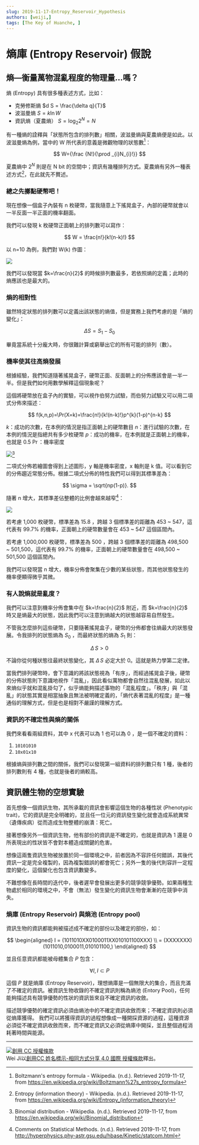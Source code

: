 ```yaml
---
slug: 2019-11-17-Entropy_Reservoir_Hypothesis
authors: [weiji,]
tags: [The Key of Huanche, ]
---
```


# 熵庫 (Entropy Reservoir) 假說

## 熵—衡量萬物混亂程度的物理量...嗎？

熵 (Entropy) 具有很多種表述方式，比如：

* 克勞修斯熵 $d S = \frac{\delta q}{T}$
* 波滋曼熵 $S = k \ln W$
* 資訊熵（夏農熵） $S = \log_2 2^N = N$

有一種熵的詮釋與「狀態所包含的排列數」相關，波滋曼熵與夏農熵便是如此。以波滋曼熵為例，當中的 W 所代表的意義是微觀物理的狀態數[^Boltzmann's_entropy_formula]：

$$
W={\frac {N!}{\prod _{i}N_{i}!}}
$$

夏農熵中 $2^N$ 則是在 N bit 的空間中；資訊有幾種排列方式。夏農熵有另外一種表述方式[^Entropy_(information_theory)]，在此就先不贅述。

### 總之先擲點硬幣吧！

現在想像一個盒子內裝有 n 枚硬幣，當我隨意上下搖晃盒子，內部的硬幣就會以一半反面一半正面的機率翻面。

我們可以發現 k 枚硬幣正面朝上的排列數可以寫作：

$$
W = \frac{n!}{k!(n-k)!}
$$

以 n=10 為例，我們對 W(k) 作圖：

![](./img/Binomial_distribution_01.png)

我們可以發現當 $k=\frac{n}{2}$ 的時候排列數最多，若依照熵的定義；此時的熵應該也是最大的。

### 熵的相對性

雖然特定狀態的排列數可以定義出該狀態的熵值，但是實務上我們考慮的是「熵的變化」：

$$
\Delta S = S_1 - S_0
$$

畢竟當系統十分龐大時，你很難計算或窮舉出它的所有可能的排列（數）。

### 機率使其往高熵發展

根據經驗，我們知道隨著搖晃盒子，硬幣正面、反面朝上的分佈應該會是一半一半。但是我們如何用數學解釋這個現象呢？

這個將硬幣放在盒子內的實驗，可以視作伯努力試驗，而伯努力試驗又可以用二項式分佈來描述：

$$
 f(k,n,p)=\Pr(X=k)=\frac{n!}{k!(n-k)!}p^{k}(1-p)^{n-k}
$$

$k$：成功的次數，在本例的情況是指正面朝上的硬幣數目
$n$：進行試驗的次數，在本例的情況是指總共有多少枚硬幣
$p$：成功的機率，在本例就是正面朝上的機率，也就是 0.5
$\Pr$：機率密度

![](./img/Binomial_distribution_pmf.png)[^Binomial_distribution]

二項式分佈若繪圖會得到上述圖形，y 軸是機率密度，x 軸則是 k 值。可以看到它的分佈趨近常態分佈。根據二項式分佈的特性我們可以得到其標準差為：

$$
\sigma = \sqrt{np(1-p)}.
$$

隨著 n 增大，其標準差佔整體的比例會越來越窄[^Statistical_Methods]：

![](./img/Binomial_distribution_02.png)

若考慮 1,000 枚硬幣，標準差為 15.8 ，跨越 3 個標準差的距離為 453 ~ 547，這代表有 99.7% 的機率，正面朝上的硬幣數量會在 453 ~ 547 這個區間內。

若考慮 1,000,000 枚硬幣，標準差為 500 ，跨越 3 個標準差的距離為 498,500 ~ 501,500，這代表有 99.7% 的機率，正面朝上的硬幣數量會在 498,500 ~ 501,500 這個區間內。

我們可以發現當 n 增大，機率分佈會聚集在少數的某些狀態，而其他狀態發生的機率便顯得微乎其微。

### 有人說熵就是亂度？

我們可以注意到機率分佈會集中在 $k=\frac{n}{2}$ 附近，而 $k=\frac{n}{2}$ 時又是熵最大的狀態，因此我們可以注意到熵越大的狀態越容易自然發生。

不管我怎麼排列這些硬幣，只要隨著搖晃盒子，硬幣的分佈都會往熵最大的狀態發展。令我排列的狀態熵為 $S_0$ ，而最終狀態的熵為 $S_1$ 則：

$$
\Delta\,S>0
$$

不論你從何種狀態往最終狀態變化，其 $\Delta\,S$ 必定大於 0。這就是熱力學第二定律。

當我們排列硬幣時，會下意識的將該狀態視為「有序」，而經過搖晃盒子後，硬幣的分佈狀態則下意識地視作「混亂」，因此看似萬物都會自然往混亂發展，如此以來熵似乎就和混亂掛勾了，似乎熵能夠描述事物的「混亂程度」。「秩序」與「混亂」的狀態其實是相當抽象且無法被明確定義的，「熵代表著混亂的程度」是一種通俗的理解方式，但是也是相對不嚴謹的理解方式。

### 資訊的不確定性與熵的關係

我們來看看兩組資料，其中 x 代表可以為 1 也可以為 0 ，是一個不確定的資料：

1. `10101010`
2. `10x01x10`

根據熵與排列數之間的關係，我們可以發現第一組資料的排列數只有 1 種，後者的排列數則有 4 種，也就是後者的熵較高。

## 資訊體生物的空想實驗

首先想像一個資訊生物，其所承載的資訊會影響這個生物的各種性狀 (Phenotypic trait)，它的資訊是完全明確的，並且任一位元的資訊發生變化就會造成系統異常（遺傳疾病）從而造成生物整體的崩潰：死亡。

接著想像另外一個資訊生物，他有部份的資訊是不確定的，也就是資訊為 1 還是 0 所表現出的性狀皆不會對本體造成關鍵的危害。

想像這兩隻資訊生物被放置於同一個環境之中，前者因為不容許任何錯誤，其後代資訊一定是完全複製的，因為複製錯誤的都會死亡；另外一隻的後代則容許一定程度的變化，這個變化也包含資訊數變多。

不難想像在長時間的迭代中，後者遲早會發展出更多的競爭競爭優勢。如果兩種生物處於相同的環境之中，不會（無法）發生變化的資訊生物會漸漸的在競爭中消失。

### 熵庫 (Entropy Reservoir) 與熵池 (Entropy pool)

資訊生物的資訊都能夠被描述成不確定的部份以及確定的部份，如：

$$
\begin{aligned}
I = (1011010XX0100011XX010101100XXX) \\
 = (XXXXXXX)(1011010,0100011,010101100,)
\end{aligned}
$$

並且任意資訊都能被母體集合 $P$ 包含：

$$
\forall I, I \subset P
$$

這個 $P$ 就是熵庫 (Entropy Reservoir)，理想熵庫是一個無限大的集合，而且充滿了不確定的資訊。被資訊生物收錄的不確定資訊則稱為熵池 (Entory Pool)，任何能夠描述具有競爭優勢的性狀的資訊皆來自不確定資訊的收斂。

描述競爭優勢的確定資訊必須由熵池中的不確定資訊收斂而來；不確定資訊則必須從熵庫獲得。
我們可以將獲得資訊的過程想像成一種開採資源的過程，這種資源必須從不確定資訊收斂而來，而不確定資訊又必須從熵庫中開採，並且整個過程消耗著時間與能源。


[^Boltzmann's_entropy_formula]: Boltzmann's entropy formula - Wikipedia. (n.d.). Retrieved 2019-11-17, from https://en.wikipedia.org/wiki/Boltzmann%27s_entropy_formula

[^Entropy_(information_theory)]: Entropy (information theory) - Wikipedia. (n.d.). Retrieved 2019-11-17, from https://en.wikipedia.org/wiki/Entropy_(information_theory)

[^Binomial_distribution]: Binomial distribution - Wikipedia. (n.d.). Retrieved 2019-11-17, from https://en.wikipedia.org/wiki/Binomial_distribution

[^Statistical_Methods]: Comments on Statistical Methods. (n.d.). Retrieved 2019-11-17, from http://hyperphysics.phy-astr.gsu.edu/hbase/Kinetic/statcom.html

---

[![創用 CC 授權條款](https://i.creativecommons.org/l/by-sa/4.0/88x31.png)](http://creativecommons.org/licenses/by-sa/4.0/)  
Wei Ji以[創用CC 姓名標示-相同方式分享 4.0 國際 授權條款](http://creativecommons.org/licenses/by-sa/4.0/)釋出。